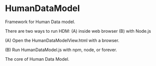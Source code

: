 # HumanDataModel
Framework for Human Data model.

There are two ways to run HDM: (A) inside web browser (B) with Node.js

(A) Open the HumanDataModelView.html with a browser.

(B) Run HumanDataModel.js with npm, node, or forever.

The core of Human Data Model.
